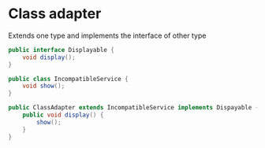 # Class adapter

Extends one type and implements the interface of other type

```java
public interface Displayable {
    void display();
}

public class IncompatibleService {
    void show();
}

public ClassAdapter extends IncompatibleService implements Dispayable {
    public void display() {
        show();
    }
}
```
